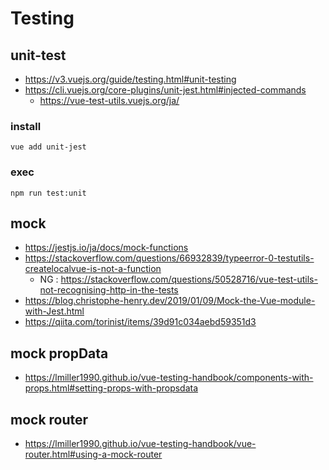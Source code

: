 # Testing

## unit-test
- https://v3.vuejs.org/guide/testing.html#unit-testing
- https://cli.vuejs.org/core-plugins/unit-jest.html#injected-commands
  - https://vue-test-utils.vuejs.org/ja/

### install
```
vue add unit-jest
```

### exec
```
npm run test:unit
```

## mock
- https://jestjs.io/ja/docs/mock-functions
- https://stackoverflow.com/questions/66932839/typeerror-0-testutils-createlocalvue-is-not-a-function
  - NG : https://stackoverflow.com/questions/50528716/vue-test-utils-not-recognising-http-in-the-tests
- https://blog.christophe-henry.dev/2019/01/09/Mock-the-Vue-module-with-Jest.html
- https://qiita.com/torinist/items/39d91c034aebd59351d3

## mock propData
- https://lmiller1990.github.io/vue-testing-handbook/components-with-props.html#setting-props-with-propsdata

## mock router
- https://lmiller1990.github.io/vue-testing-handbook/vue-router.html#using-a-mock-router
